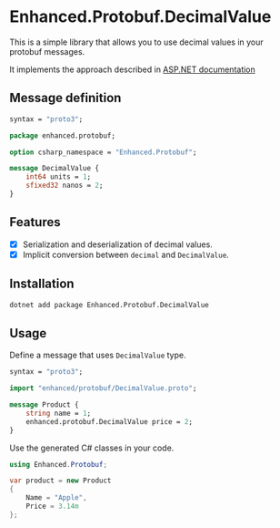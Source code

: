 # Enhanced.Protobuf.DecimalValue

This is a simple library that allows you to use decimal values in your protobuf messages.

It implements the approach described in [ASP.NET documentation](https://learn.microsoft.com/en-us/aspnet/core/grpc/protobuf?view=aspnetcore-8.0#creating-a-custom-decimal-type-for-protobuf)

## Message definition

```protobuf
syntax = "proto3";

package enhanced.protobuf;

option csharp_namespace = "Enhanced.Protobuf";

message DecimalValue {
    int64 units = 1;
    sfixed32 nanos = 2;
}
```

## Features

- [x] Serialization and deserialization of decimal values.
- [x] Implicit conversion between `decimal` and `DecimalValue`.

## Installation

```bash
dotnet add package Enhanced.Protobuf.DecimalValue
```

## Usage

Define a message that uses `DecimalValue` type.

```protobuf
syntax = "proto3";

import "enhanced/protobuf/DecimalValue.proto";

message Product {
    string name = 1;
    enhanced.protobuf.DecimalValue price = 2;
}
```

Use the generated C# classes in your code.

```csharp
using Enhanced.Protobuf;

var product = new Product
{
    Name = "Apple",
    Price = 3.14m
};
```
